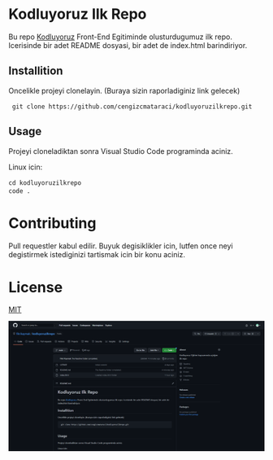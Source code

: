 # Kodluyoruz Ilk Repo
Bu repo [Kodluyoruz](https://kodluyoruz.org "Kodluyoruz") Front-End Egitiminde olusturdugumuz ilk repo. Icerisinde bir adet README dosyasi, bir adet de index.html barindiriyor.

## Installition
Oncelikle projeyi clonelayin. (Buraya sizin raporladiginiz link gelecek)

```
 git clone https://github.com/cengizcmataraci/kodluyoruzilkrepo.git
  ```

## Usage
Projeyi cloneladiktan sonra Visual Studio Code programinda aciniz. 

Linux icin:
``` 
cd kodluyoruzilkrepo
code .
 ```
# Contributing
Pull requestler kabul edilir. Buyuk degisiklikler icin, lutfen once neyi degistirmek istediginizi tartismak icin bir konu aciniz.
# License
[MIT](https://choosealicense.com/licenses/mit/)

![img](\img\capture.png)
